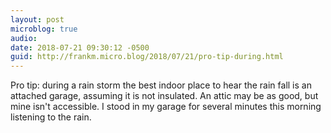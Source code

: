 ```yaml
---
layout: post
microblog: true
audio: 
date: 2018-07-21 09:30:12 -0500
guid: http://frankm.micro.blog/2018/07/21/pro-tip-during.html
---
```

Pro tip: during a rain storm the best indoor place to hear the rain fall is an attached garage, assuming it is not insulated. An attic may be as good, but mine isn't accessible. I stood in my garage for several minutes this morning listening to the rain. 
